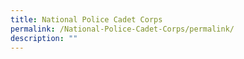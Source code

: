 ```yaml
---
title: National Police Cadet Corps
permalink: /National-Police-Cadet-Corps/permalink/
description: ""
---
```

